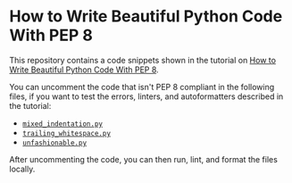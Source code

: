 # How to Write Beautiful Python Code With PEP 8

This repository contains a code snippets shown in the tutorial on [How to Write Beautiful Python Code With PEP 8](https://realpython.com/python-pep8/).

You can uncomment the code that isn't PEP 8 compliant in the following files, if you want to test the errors, linters, and autoformatters described in the tutorial:

- [`mixed_indentation.py`](./mixed_indentation.py)
- [`trailing_whitespace.py`](./trailing_whitespace.py)
- [`unfashionable.py`](./unfashionable.py)

After uncommenting the code, you can then run, lint, and format the files locally.
